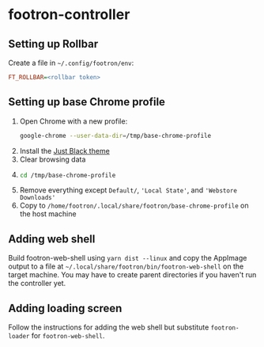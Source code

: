 # footron-controller

## Setting up Rollbar

Create a file in `~/.config/footron/env`:
```ini
FT_ROLLBAR=<rollbar token>
```

## Setting up base Chrome profile

1. Open Chrome with a new profile:
    ```sh
    google-chrome --user-data-dir=/tmp/base-chrome-profile
    ```
2. Install the
   [Just Black theme](https://chrome.google.com/webstore/detail/just-black/aghfnjkcakhmadgdomlmlhhaocbkloab?hl=en-US)
3. Clear browsing data
4. ```sh
   cd /tmp/base-chrome-profile
    ```
5. Remove everything except `Default/`, `'Local State'`, and `'Webstore Downloads'`
6. Copy to `/home/footron/.local/share/footron/base-chrome-profile` on the host machine

## Adding web shell

Build footron-web-shell using `yarn dist --linux` and copy the AppImage output to a file at
`~/.local/share/footron/bin/footron-web-shell` on the target machine. You may have to create
parent directories if you haven't run the controller yet.

## Adding loading screen

Follow the instructions for adding the web shell but substitute `footron-loader` for
`footron-web-shell`.